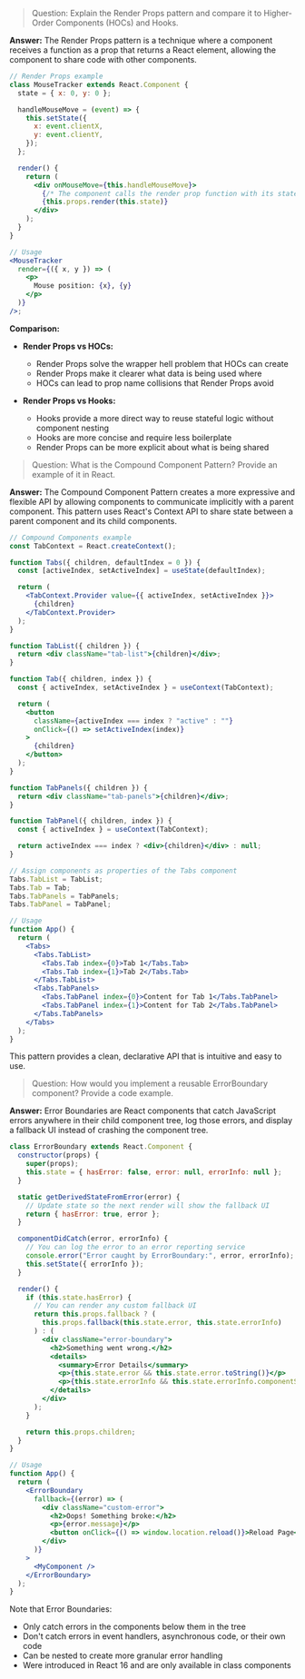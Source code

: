 > Question: Explain the Render Props pattern and compare it to Higher-Order Components (HOCs) and Hooks.

**Answer:**
The Render Props pattern is a technique where a component receives a function as a prop that returns a React element, allowing the component to share code with other components.

```jsx
// Render Props example
class MouseTracker extends React.Component {
  state = { x: 0, y: 0 };

  handleMouseMove = (event) => {
    this.setState({
      x: event.clientX,
      y: event.clientY,
    });
  };

  render() {
    return (
      <div onMouseMove={this.handleMouseMove}>
        {/* The component calls the render prop function with its state */}
        {this.props.render(this.state)}
      </div>
    );
  }
}

// Usage
<MouseTracker
  render={({ x, y }) => (
    <p>
      Mouse position: {x}, {y}
    </p>
  )}
/>;
```

**Comparison:**

- **Render Props vs HOCs:**

  - Render Props solve the wrapper hell problem that HOCs can create
  - Render Props make it clearer what data is being used where
  - HOCs can lead to prop name collisions that Render Props avoid

- **Render Props vs Hooks:**
  - Hooks provide a more direct way to reuse stateful logic without component nesting
  - Hooks are more concise and require less boilerplate
  - Render Props can be more explicit about what is being shared

> Question: What is the Compound Component Pattern? Provide an example of it in React.

**Answer:**
The Compound Component Pattern creates a more expressive and flexible API by allowing components to communicate implicitly with a parent component. This pattern uses React's Context API to share state between a parent component and its child components.

```jsx
// Compound Components example
const TabContext = React.createContext();

function Tabs({ children, defaultIndex = 0 }) {
  const [activeIndex, setActiveIndex] = useState(defaultIndex);

  return (
    <TabContext.Provider value={{ activeIndex, setActiveIndex }}>
      {children}
    </TabContext.Provider>
  );
}

function TabList({ children }) {
  return <div className="tab-list">{children}</div>;
}

function Tab({ children, index }) {
  const { activeIndex, setActiveIndex } = useContext(TabContext);

  return (
    <button
      className={activeIndex === index ? "active" : ""}
      onClick={() => setActiveIndex(index)}
    >
      {children}
    </button>
  );
}

function TabPanels({ children }) {
  return <div className="tab-panels">{children}</div>;
}

function TabPanel({ children, index }) {
  const { activeIndex } = useContext(TabContext);

  return activeIndex === index ? <div>{children}</div> : null;
}

// Assign components as properties of the Tabs component
Tabs.TabList = TabList;
Tabs.Tab = Tab;
Tabs.TabPanels = TabPanels;
Tabs.TabPanel = TabPanel;

// Usage
function App() {
  return (
    <Tabs>
      <Tabs.TabList>
        <Tabs.Tab index={0}>Tab 1</Tabs.Tab>
        <Tabs.Tab index={1}>Tab 2</Tabs.Tab>
      </Tabs.TabList>
      <Tabs.TabPanels>
        <Tabs.TabPanel index={0}>Content for Tab 1</Tabs.TabPanel>
        <Tabs.TabPanel index={1}>Content for Tab 2</Tabs.TabPanel>
      </Tabs.TabPanels>
    </Tabs>
  );
}
```

This pattern provides a clean, declarative API that is intuitive and easy to use.

> Question: How would you implement a reusable ErrorBoundary component? Provide a code example.

**Answer:**
Error Boundaries are React components that catch JavaScript errors anywhere in their child component tree, log those errors, and display a fallback UI instead of crashing the component tree.

```jsx
class ErrorBoundary extends React.Component {
  constructor(props) {
    super(props);
    this.state = { hasError: false, error: null, errorInfo: null };
  }

  static getDerivedStateFromError(error) {
    // Update state so the next render will show the fallback UI
    return { hasError: true, error };
  }

  componentDidCatch(error, errorInfo) {
    // You can log the error to an error reporting service
    console.error("Error caught by ErrorBoundary:", error, errorInfo);
    this.setState({ errorInfo });
  }

  render() {
    if (this.state.hasError) {
      // You can render any custom fallback UI
      return this.props.fallback ? (
        this.props.fallback(this.state.error, this.state.errorInfo)
      ) : (
        <div className="error-boundary">
          <h2>Something went wrong.</h2>
          <details>
            <summary>Error Details</summary>
            <p>{this.state.error && this.state.error.toString()}</p>
            <p>{this.state.errorInfo && this.state.errorInfo.componentStack}</p>
          </details>
        </div>
      );
    }

    return this.props.children;
  }
}

// Usage
function App() {
  return (
    <ErrorBoundary
      fallback={(error) => (
        <div className="custom-error">
          <h2>Oops! Something broke:</h2>
          <p>{error.message}</p>
          <button onClick={() => window.location.reload()}>Reload Page</button>
        </div>
      )}
    >
      <MyComponent />
    </ErrorBoundary>
  );
}
```

Note that Error Boundaries:

- Only catch errors in the components below them in the tree
- Don't catch errors in event handlers, asynchronous code, or their own code
- Can be nested to create more granular error handling
- Were introduced in React 16 and are only available in class components
